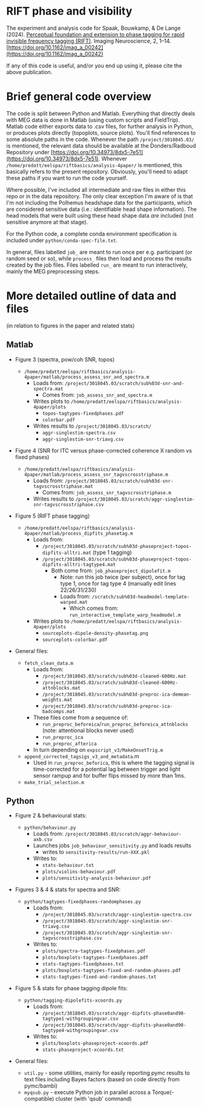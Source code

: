 # RIFT phase and visibility

The experiment and analysis code for Spaak, Bouwkamp, & De Lange (2024). [Perceptual foundation and extension to phase tagging for rapid invisible frequency tagging (RIFT)](https://doi.org/10.1162/imag_a_00242). Imaging Neuroscience, 2, 1–14. [https://doi.org/10.1162/imag_a_00242](https://doi.org/10.1162/imag_a_00242)

If any of this code is useful, and/or you end up using it, please cite the above publication.

# Brief general code overview

The code is split between Python and Matlab. Everything that directly deals with MEG data is done in Matlab (using custom scripts and FieldTrip). Matlab code either exports data to .csv files, for further analysis in Python, or produces plots directly (topoplots, source plots). You'll find references to some absolute paths in the code. Whenever the path `/project/3018045.03/` is mentioned, the relevant data should be available at the Donders/Radboud Repository under [https://doi.org/10.34973/8dx5-7e51](https://doi.org/10.34973/8dx5-7e51). Whenever `/home/predatt/eelspa/riftbasics/analysis-4paper/` is mentioned, this basically refers to the present repository. Obviously, you'll need to adapt these paths if you want to run the code yourself.

Where possible, I've included all intermediate and raw files in either this repo or in the data repository. The only clear exception I'm aware of is that I'm not including the Polhemus headshape data for the participants, which are considered sensitive data (i.e.: identifiable head shape information). The head models that were built using these head shape data *are* included (not sensitive anymore at that stage).

For the Python code, a complete conda environment specification is included under `python/conda-spec-file.txt`.

In general, files labelled `job_` are meant to run once per e.g. participant (or random seed or so), while `process_` files then load and process the results created by the job files. Files labelled `run_` are meant to run interactively, mainly the MEG preprocessing steps.

# More detailed outline of data and files

(in relation to figures in the paper and related stats)

## Matlab

- Figure 3 (spectra, pow/coh SNR, topos)
	- `/home/predatt/eelspa/riftbasics/analysis-4paper/matlab/process_assess_snr_and_spectra.m`
		- Loads from: `/project/3018045.03/scratch/sub%03d-snr-and-spectra.mat`
			- Comes from: `job_assess_snr_and_spectra.m`
		- Writes plots to `/home/predatt/eelspa/riftbasics/analysis-4paper/plots`
			- `topos-tagtypes-fixedphases.pdf`
			- `colorbar.pdf`
		- Writes results to `/project/3018045.03/scratch/`
			- `aggr-singlestim-spectra.csv`
			- `aggr-singlestim-snr-triavg.csv`

- Figure 4 (SNR for ITC versus phase-corrected coherence X random vs fixed phases)
	- `/home/predatt/eelspa/riftbasics/analysis-4paper/matlab/process_assess_snr_tagvscrosstriphase.m`
		- Loads from: `/project/3018045.03/scratch/sub%03d-snr-tagvscrosstriphase.mat`
			- Comes from: `job_assess_snr_tagvscrosstriphase.m`
		- Writes results to `/project/3018045.03/scratch/aggr-singlestim-snr-tagvscrosstriphase.csv`

- Figure 5 (RIFT phase tagging)
	- `/home/predatt/eelspa/riftbasics/analysis-4paper/matlab/process_dipfits_phasetag.m`
		- Loads from:
			- `/project/3018045.03/scratch/sub%03d-phaseproject-topos-dipfits-alltri.mat` (type 1 tagging)
			- `/project/3018045.03/scratch/sub%03d-phaseproject-topos-dipfits-alltri-tagtype4.mat`
				- Both come from: `job_phaseproject_dipolefit.m`
					- Note: run this job twice (per subject), once for tag type 1, once for tag type 4 (manually edit lines 22/26/31/230)
					- Loads from: `/scratch/sub%03d-headmodel-template-warped.mat`
						- Which comes from: `run_interactive_template_warp_headmodel.m`
		- Writes plots to `/home/predatt/eelspa/riftbasics/analysis-4paper/plots`
			- `sourceplots-dipole-density-phasetag.png`
			- `sourceplots-colorbar.pdf`


- General files:
	- `fetch_clean_data.m`
		- Loads from:
			- `/project/3018045.03/scratch/sub%03d-cleaned-600Hz.mat`
			- `/project/3018045.03/scratch/sub%03d-cleaned-600Hz-attnblocks.mat`
			- `/project/3018045.03/scratch/sub%03d-preproc-ica-demean-weights.mat`
			- `/project/3018045.03/scratch/sub%03d-preproc-ica-badcomps.mat`
		- These files come from a sequence of:
			- `run_preproc_beforeica`/`run_preproc_beforeica_attnblocks` (note: attentional blocks never used)
			- `run_preproc_ica`
			- `run_preproc_afterica`
		- In turn depending on `expscript_v3/MakeOnsetTrig.m`
	- `append_corrected_tagsigs_v3_and_metadata`.m
		- Used in `run_preproc_beforica`, this is where the tagging signal is time-corrected for a potential lag between trigger and light sensor rampup and for buffer flips missed by more than 1ms.
	- `make_trial_selection.m`

## Python

- Figure 2 & behavioural stats:
	- `python/behaviour.py`
		- Loads from: `/project/3018045.03/scratch/aggr-behaviour-axb.csv`
		- Launches jobs `job_behaviour_sensitivity.py` and loads results
			- writes to `sensitivity-results/run-XXX.pkl`
		- Writes to:
			- `stats-behaviour.txt`
			- `plots/violins-behaviour.pdf`
			- `plots/sensitivity-analysis-behaviour.pdf`

- Figures 3 & 4 & stats for spectra and SNR:
	- `python/tagtypes-fixedphases-randomphases.py`
		- Loads from:
			- `/project/3018045.03/scratch/aggr-singlestim-spectra.csv`
			- `/project/3018045.03/scratch/aggr-singlestim-snr-triavg.csv`
			- `/project/3018045.03/scratch/aggr-singlestim-snr-tagvscrosstriphase.csv`
		- Writes to:
			- `plots/spectra-tagtypes-fixedphases.pdf`
			- `plots/boxplots-tagtypes-fixedphases.pdf`
			- `stats-tagtypes-fixedphases.txt`
			- `plots/boxplots-tagtypes-fixed-and-random-phases.pdf`
			- `stats-tagtypes-fixed-and-random-phases.txt`

- Figure 5 & stats for phase tagging dipole fits:
	- `python/tagging-dipolefits-xcoords.py`
		- Loads from:
			- `/project/3018045.03/scratch/aggr-dipfits-phase0and90-tagtype1-withgroupingvar.csv`
			- `/project/3018045.03/scratch/aggr-dipfits-phase0and90-tagtype4-withgroupingvar.csv`
		- Writes to:
			- `plots/boxplots-phaseproject-xcoords.pdf`
			- `stats-phaseproject-xcoords.txt`

- General files:
	- `util.py` - some utilities, mainly for easily reporting pymc results to text files including Bayes factors (based on code directly from pymc/bambi)
	- `myqsub.py` - execute Python job in parallel across a Torque(-compatible) cluster (with 'qsub' command)
